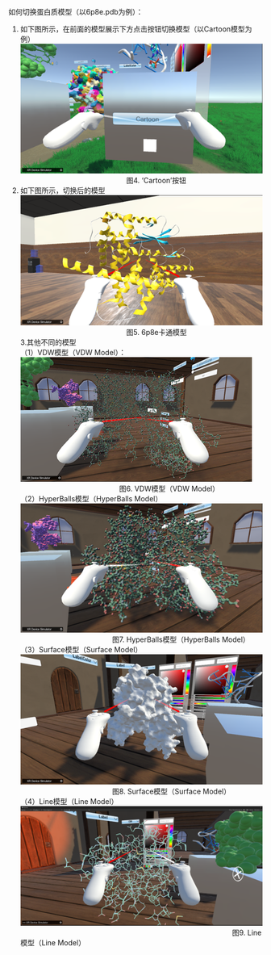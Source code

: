 如何切换蛋白质模型（以6p8e.pdb为例）：  
1. 如下图所示，在前面的模型展示下方点击按钮切换模型（以Cartoon模型为例）  
![图片4](png/图片4.png "图片4")  
&emsp;&emsp;&emsp;&emsp;&emsp;&emsp;&emsp;&emsp;&emsp;&emsp;&emsp;&emsp;&emsp;&emsp;&emsp;图4. ‘Cartoon’按钮  
2. 如下图所示，切换后的模型  
![图片5](png/图片5.png "图片5")  
&emsp;&emsp;&emsp;&emsp;&emsp;&emsp;&emsp;&emsp;&emsp;&emsp;&emsp;&emsp;&emsp;&emsp;&emsp;图5. 6p8e卡通模型  
3.其他不同的模型  
（1）VDW模型（VDW Model）：  
![图片6](png/图片6.png "图片6")  
&emsp;&emsp;&emsp;&emsp;&emsp;&emsp;&emsp;&emsp;&emsp;&emsp;&emsp;&emsp;&emsp;&emsp;图6.  VDW模型（VDW Model）  
（2）HyperBalls模型（HyperBalls Model）  
![图片7](png/图片7.png "图片7")  
&emsp;&emsp;&emsp;&emsp;&emsp;&emsp;&emsp;&emsp;&emsp;&emsp;&emsp;&emsp;&emsp;图7. HyperBalls模型（HyperBalls Model）  
（3）Surface模型（Surface Model）  
![图片8](png/图片8.png "图片8")  
&emsp;&emsp;&emsp;&emsp;&emsp;&emsp;&emsp;&emsp;&emsp;&emsp;&emsp;&emsp;&emsp;图8. Surface模型（Surface Model）  
（4）Line模型（Line Model）  
![图片9](png/图片9.png "图片9")  
&emsp;&emsp;&emsp;&emsp;&emsp;&emsp;&emsp;&emsp;&emsp;&emsp;&emsp;&emsp;&emsp;&emsp;&emsp;&emsp;&emsp;&emsp;&emsp;&emsp;&emsp;&emsp;&emsp;&emsp;&emsp;&emsp;&emsp;&emsp;&emsp;&emsp;图9. Line模型（Line Model）  
